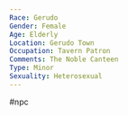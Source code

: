 ```yaml
---
Race: Gerudo
Gender: Female
Age: Elderly
Location: Gerudo Town
Occupation: Tavern Patron
Comments: The Noble Canteen
Type: Minor
Sexuality: Heterosexual
---
```

#npc 

